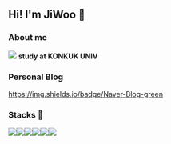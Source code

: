 ## Hi! I'm JiWoo 👋   
### About me
<img src="https://img.icons8.com/plasticine/30/000000/school.png"/> **study at KONKUK UNIV**   

### Personal Blog
https://img.shields.io/badge/Naver-Blog-green




### Stacks 🌱

<img src="https://img.icons8.com/color/48/000000/c-programming.png"/><img src="https://img.icons8.com/color/48/000000/c-plus-plus-logo.png"/><img src="https://img.icons8.com/color/48/000000/python.png"/><img src="https://img.icons8.com/color/48/000000/linux.png"/><img src="https://img.icons8.com/color/48/000000/css3.png"/><img src="https://img.icons8.com/color/48/000000/html-5.png"/>

<!--
**zbqmgldjfh/zbqmgldjfh** is a ✨ _special_ ✨ repository because its `README.md` (this file) appears on your GitHub profile.

Here are some ideas to get you started:

- 🔭 I’m currently working on ...
- 🌱 I’m currently learning ...
- 👯 I’m looking to collaborate on ...
- 🤔 I’m looking for help with ...
- 💬 Ask me about ...
- 📫 How to reach me: ...
- 😄 Pronouns: ...
- ⚡ Fun fact: ...
-->
